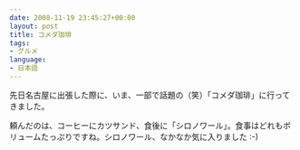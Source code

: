 ```yaml
---
date: 2008-11-19 23:45:27+00:00
layout: post
title: コメダ珈琲
tags:
- グルメ
language:
- 日本語
---
```


先日名古屋に出張した際に、いま、一部で話題の（笑）「コメダ珈琲」に行ってきました。

頼んだのは、コーヒーにカツサンド、食後に「シロノワール」。食事はどれもボリュームたっぷりですね。シロノワール、なかなか気に入りました :-)
